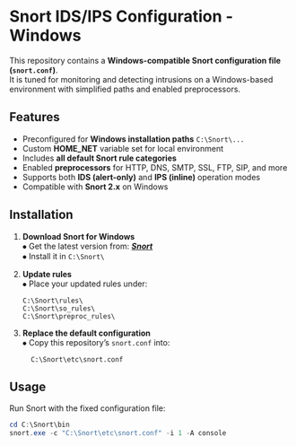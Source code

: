 # Snort IDS/IPS Configuration - Windows

This repository contains a **Windows-compatible Snort configuration file (`snort.conf`)**.  
It is tuned for monitoring and detecting intrusions on a Windows-based environment with simplified paths and enabled preprocessors.


##  Features

- Preconfigured for **Windows installation paths** `C:\Snort\...`  
- Custom **HOME_NET** variable set for local environment  
- Includes **all default Snort rule categories**  
- Enabled **preprocessors** for HTTP, DNS, SMTP, SSL, FTP, SIP, and more  
- Supports both **IDS (alert-only)** and **IPS (inline)** operation modes  
- Compatible with **Snort 2.x** on Windows  


##  Installation

1. **Download Snort for Windows**  
   ⦁ Get the latest version from: [***Snort***](https://www.snort.org/downloads)  
   ⦁ Install it in `C:\Snort\`

2. **Update rules**  
   ⦁ Place your updated rules under:  


     ```
     C:\Snort\rules\
     C:\Snort\so_rules\
     C:\Snort\preproc_rules\
     ```

4. **Replace the default configuration**  
   ⦁ Copy this repository’s `snort.conf` into:  

   ```
     C:\Snort\etc\snort.conf
   ```



##  Usage

Run Snort with the fixed configuration file:

```powershell
cd C:\Snort\bin
snort.exe -c "C:\Snort\etc\snort.conf" -i 1 -A console

